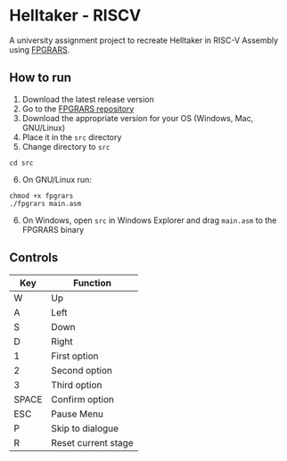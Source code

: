 # Helltaker - RISCV
A university assignment project to recreate Helltaker in RISC-V Assembly using [FPGRARS](https://github.com/LeoRiether/FPGRARS).

## How to run
1. Download the latest release version
2. Go to the [FPGRARS repository](https://github.com/LeoRiether/FPGRARS)
3. Download the appropriate version for your OS (Windows, Mac, GNU/Linux)
4. Place it in the `src` directory
5. Change directory to `src`
```
cd src
```
6. On GNU/Linux run:
```
chmod +x fpgrars
./fpgrars main.asm
```
6. On Windows, 
open `src` in Windows Explorer and drag `main.asm` to the FPGRARS binary


## Controls

|Key    | Function |
|-------|---------|
|W   | Up|
|A   | Left|
|S   | Down|
|D   | Right|
|1   | First option|
|2   | Second option|
|3   | Third option|
|SPACE | Confirm option|
|ESC  | Pause Menu|
|P   | Skip to dialogue|
|R   | Reset current stage|
